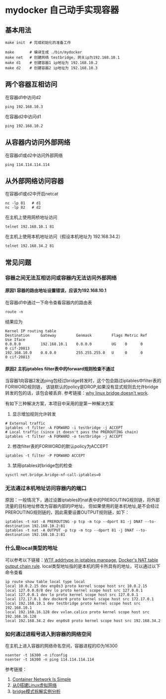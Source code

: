 # mydocker 自己动手实现容器


## 基本用法

```shell
make init  # 完成初始化的准备工作

make       # 编译生成 ./bin/mydocker
make net   # 创建网络 testbridge, 网关ip为192.168.10.1
make d1    # 创建容器1 ip地址为 192.168.10.2
make d2    # 创建容器2 ip地址为 192.168.10.3
```

## 两个容器互相访问

在容器d1中访问d2
```shell
ping 192.168.10.3
```

在容器d2中访问d1
```shell
ping 192.168.10.2
```

## 从容器内访问外部网络

在容器d1或d2中访问外部网络
```shell
ping 114.114.114.114
```

## 从外部网络访问容器

在容器d1或d2中开启netcat
```shell
nc -lp 81   # d1
nc -lp 82   # d2
```

在主机上使用网桥地址访问
```shell
telnet 192.168.10.1 81
```

在主机上使用本机地址访问（假设本机地址为 192.168.34.2）
```shell
telnet 192.168.34.2 81
```

## 常见问题

### 容器之间无法互相访问或容器内无法访问外部网络

#### 原因1 容器的路由地址设置错误，应该为192.168.10.1

在容器d1中通过一下命令查看容器内的路由表
```shell
route -n
```

结果应为
```shell
Kernel IP routing table
Destination     Gateway         Genmask         Flags Metric Ref    Use Iface
0.0.0.0         192.168.10.1    0.0.0.0         UG    0      0        0 cif-20813
192.168.10.0    0.0.0.0         255.255.255.0   U     0      0        0 cif-20813
```

#### 原因2 主机iptables filter表中的forward规则检查不通过

当容器1向容器2发送ping包经过bridge转发时，这个包会路过iptables中filter表的FORWORD规则链，
该链默认的policy是DROP,如果没有显式规则去允许bridge转发的包的话，该包会被丢弃. 参考链接：[why linux bridge doesn't work](https://superuser.com/questions/1211852/why-linux-bridge-doesnt-work).

有如下三种解决方案，本项目中采用的是第一种解决方案

1. 显示增加规则允许转发
```shell
# External traffic
iptables -t filter -A FORWARD -i testbridge -j ACCEPT
# Local traffic (since it doesn't pass the PREROUTING chain)
iptables -t filter -A FORWARD -o testbridge -j ACCEPT
```

2. 修改filter表的FORWORD的默认policy为ACCEPT
```shell
iptables -t filter -P FORWARD ACCEPT
```

3. 禁用iptables对bridge包的检查
```shell
sysctl net.bridge.bridge-nf-call-iptables=0
```

### 无法通过本机地址访问容器内的端口

原因：一般情况下，通过设置iptables的nat表中的PREROUTING规则链，将外部流量的目标地址修改为容器内部的IP地址，
但如果使用的是本机地址,是不会经过PREROUTING规则链的，因此需要设置OUTPUT规则链，如下：

```shell
iptables -t nat -A PREROUTING -p tcp -m tcp --dport 81 -j DNAT --to-destination 192.168.10.2:81
iptables -t nat -A OUTPUT -p tcp -m tcp --dport 81 -j DNAT --to-destination 192.168.10.2:81
```

### 什么是local类型的地址
可以参考以下链接：[WTF addrtype in iptables manpage](https://www.linuxquestions.org/questions/linux-networking-3/wtf-addrtype-in-iptables-manpage-746659/), [Docker's NAT table output chain rule](https://stackoverflow.com/questions/26963362/dockers-nat-table-output-chain-rule).
local类型地址指的是本机的网卡所具有的地址，可以通过以下命令查看

```shell
ip route show table local type local
local 10.0.2.15 dev enp0s3 proto kernel scope host src 10.0.2.15 
local 127.0.0.0/8 dev lo proto kernel scope host src 127.0.0.1 
local 127.0.0.1 dev lo proto kernel scope host src 127.0.0.1 
local 172.17.0.1 dev docker0 proto kernel scope host src 172.17.0.1 
local 192.168.10.1 dev testbridge proto kernel scope host src 192.168.10.1 
local 192.168.16.128 dev vxlan.calico proto kernel scope host src 192.168.16.128 
local 192.168.34.2 dev enp0s8 proto kernel scope host src 192.168.34.2
```

### 如何通过进程号进入到容器的网络空间
在主机上进入容器的网络命名空间，容器进程的ID为16300

```shell
nsenter -t 16300 -n ifconfig
nsenter -t 16300 -n ping 114.114.114.114
```


参考链接：
1. [Container Network Is Simple](https://iximiuz.com/en/posts/container-networking-is-simple/)
2. [从0搭建Linux虚拟网络](https://zhuanlan.zhihu.com/p/199298498)
3. [bridge模式拆解实例分析](https://zhuanlan.zhihu.com/p/206512720)
